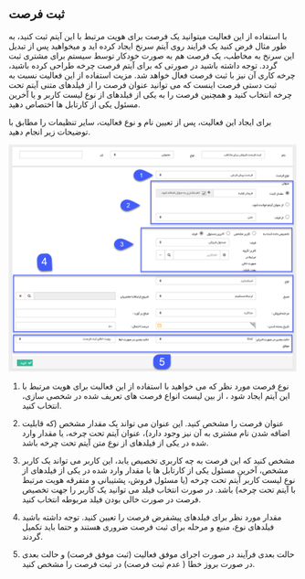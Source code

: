 ﻿## ثبت فرصت 

با استفاده از این فعالیت میتوانید یک فرصت برای هویت مرتبط با این آیتم ثبت کنید، به طور مثال فرض کنید یک فرایند روی آیتم سرنخ ایجاد کرده اید و میخواهید پس از تبدیل این سرنخ به مخاطب، یک فرصت هم به صورت خودکار توسط سیستم برای مشتری ثبت گردد. توجه داشته باشید در صورتی که برای آیتم فرصت چرخه طراحی کرده باشید، چرخه کاری آن نیز با ثبت فرصت فعال خواهد شد. مزیت استفاده از این فعالیت نسبت به ثبت دستی فرصت اینست که می توانید عنوان فرصت را از فیلدهای متنی آیتم تحت چرخه انتخاب کنید و همچنین فرصت را به یکی از فیلدهای از نوع لیست کاربر و یا آخرین مسئول یکی از کارتابل ها اختصاص دهید.

برای ایجاد این فعالیت، پس از تعیین نام و نوع فعالیت، سایر تنظیمات را مطابق با توضیحات زیر انجام دهید.

![](CreateSaleOpportunity.png)

1.  نوع فرصت مورد نظر که می خواهید با استفاده از این فعالیت برای هویت مرتبط با این آیتم ایجاد شود ، از بین لیست انواع فرصت های تعریف شده در شخصی سازی، انتخاب کنید.

2. عنوان فرصت را مشخص کنید. این عنوان می تواند یک مقدار مشخص (که قابلیت اضافه شدن نام مشتری به آن نیز وجود دارد)، عنوان آیتم تحت چرخه، یا مقدار وارد شده در یکی از فیلدهای از نوع متن آیتم تحت چرخه باشد.

3. مشخص کنید که این فرصت به چه کاربری تخصیص یابد، این کاربر می تواند یک کاربر مشخص، آخرین مسئول یکی از کارتابل ها یا مقدار وارد شده در یکی از فیلدهای از نوع لیست کاربر آیتم تحت چرخه (یا مسئول فروش، پشتیبانی و متفرقه هویت مرتبط با آیتم تحت چرخه) باشد. در صورت انتخاب فیلد می توانید یک کاربر را جهت تخصیص فرصت در صورت خالی بودن فیلد مربوطه انتخاب کنید.

4. مقدار مورد نظر برای فیلدهای پیشفرض فرصت را تعیین کنید. توجه داشته باشید فیلدهای نوع، منبع و مرحله  برای ثبت فرصت ضروری هستند و حتما باید تکمیل گردند.

5. حالت بعدی فرآیند در صورت اجرای موفق فعالیت (ثبت موفق فرصت) و حالت بعدی در صورت بروز خطا ( عدم ثبت فرصت) در ثبت فرصت را مشخص کنید.